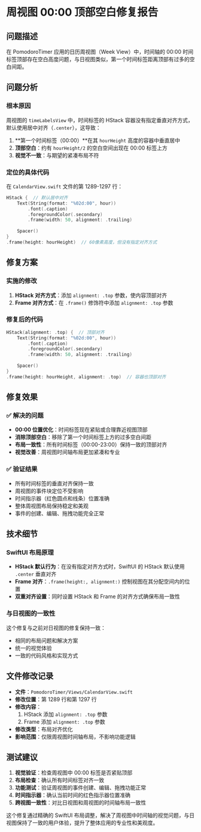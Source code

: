 # 周视图 00:00 顶部空白修复报告

## 问题描述

在 PomodoroTimer 应用的日历周视图（Week View）中，时间轴的 00:00 时间标签顶部存在空白高度问题，与日视图类似，第一个时间标签距离顶部有过多的空白间距。

## 问题分析

### 根本原因
周视图的 `timeLabelsView` 中，时间标签的 HStack 容器没有指定垂直对齐方式，默认使用居中对齐（`.center`），这导致：

1. **第一个时间标签（00:00）**在其 `hourHeight` 高度的容器中垂直居中
2. **顶部空白**：约有 `hourHeight/2` 的空白空间出现在 00:00 标签上方
3. **视觉不一致**：与期望的紧凑布局不符

### 定位的具体代码
在 `CalendarView.swift` 文件的第 1289-1297 行：

```swift
HStack {  // 默认居中对齐
    Text(String(format: "%02d:00", hour))
        .font(.caption)
        .foregroundColor(.secondary)
        .frame(width: 50, alignment: .trailing)
    
    Spacer()
}
.frame(height: hourHeight)  // 60像素高度，但没有指定对齐方式
```

## 修复方案

### 实施的修改
1. **HStack 对齐方式**：添加 `alignment: .top` 参数，使内容顶部对齐
2. **Frame 对齐方式**：在 `.frame()` 修饰符中添加 `alignment: .top` 参数

### 修复后的代码
```swift
HStack(alignment: .top) {  // 顶部对齐
    Text(String(format: "%02d:00", hour))
        .font(.caption)
        .foregroundColor(.secondary)
        .frame(width: 50, alignment: .trailing)
    
    Spacer()
}
.frame(height: hourHeight, alignment: .top)  // 容器也顶部对齐
```

## 修复效果

### ✅ 解决的问题
- **00:00 位置优化**：时间标签现在紧贴或合理靠近视图顶部
- **消除顶部空白**：移除了第一个时间标签上方的过多空白间距
- **布局一致性**：所有时间标签（00:00-23:00）保持一致的顶部对齐
- **视觉改善**：周视图时间轴布局更加紧凑和专业

### ✅ 验证结果
- 所有时间标签的垂直对齐保持一致
- 周视图的事件块定位不受影响
- 时间指示器（红色圆点和线条）位置准确
- 整体周视图布局保持稳定和美观
- 事件的创建、编辑、拖拽功能完全正常

## 技术细节

### SwiftUI 布局原理
- **HStack 默认行为**：在没有指定对齐方式时，SwiftUI 的 HStack 默认使用 `.center` 垂直对齐
- **Frame 对齐**：`.frame(height:, alignment:)` 控制视图在其分配空间内的位置
- **双重对齐设置**：同时设置 HStack 和 Frame 的对齐方式确保布局一致性

### 与日视图的一致性
这个修复与之前对日视图的修复保持一致：
- 相同的布局问题和解决方案
- 统一的视觉体验
- 一致的代码风格和实现方式

## 文件修改记录

- **文件**：`PomodoroTimer/Views/CalendarView.swift`
- **修改位置**：第 1289 行和第 1297 行
- **修改内容**：
  1. HStack 添加 `alignment: .top` 参数
  2. Frame 添加 `alignment: .top` 参数
- **修改类型**：布局对齐优化
- **影响范围**：仅限周视图时间轴布局，不影响功能逻辑

## 测试建议

1. **视觉验证**：检查周视图中 00:00 标签是否紧贴顶部
2. **布局检查**：确认所有时间标签对齐一致
3. **功能测试**：验证周视图的事件创建、编辑、拖拽功能正常
4. **时间指示器**：确认当前时间的红色指示器位置准确
5. **跨视图一致性**：对比日视图和周视图的时间轴布局一致性

这个修复通过精确的 SwiftUI 布局调整，解决了周视图中时间轴的视觉问题，与日视图保持了一致的用户体验，提升了整体应用的专业性和美观度。
